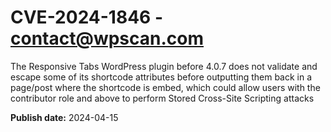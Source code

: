 # CVE-2024-1846 - contact@wpscan.com

The Responsive Tabs WordPress plugin before 4.0.7 does not validate and escape some of its shortcode attributes before outputting them back in a page/post where the shortcode is embed, which could allow users with the contributor role and above to perform Stored Cross-Site Scripting attacks

**Publish date:** 2024-04-15
